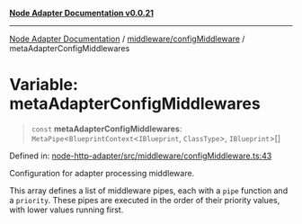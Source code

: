 [**Node Adapter Documentation v0.0.21**](../../../README.md)

***

[Node Adapter Documentation](../../../modules.md) / [middleware/configMiddleware](../README.md) / metaAdapterConfigMiddlewares

# Variable: metaAdapterConfigMiddlewares

> `const` **metaAdapterConfigMiddlewares**: `MetaPipe`\<`BlueprintContext`\<`IBlueprint`, `ClassType`\>, `IBlueprint`\>[]

Defined in: [node-http-adapter/src/middleware/configMiddleware.ts:43](https://github.com/stonemjs/node-http-adapter/blob/a82d44fdef9d2985fec1e632575aee7065c1c3af/src/middleware/configMiddleware.ts#L43)

Configuration for adapter processing middleware.

This array defines a list of middleware pipes, each with a `pipe` function and a `priority`.
These pipes are executed in the order of their priority values, with lower values running first.
